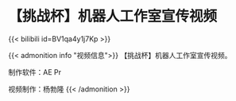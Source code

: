 # 【挑战杯】机器人工作室宣传视频



{{< bilibili id=BV1qa4y1j7Kp >}}

{{< admonition info "视频信息">}}
【挑战杯】机器人工作室宣传视频。


制作软件：AE Pr


视频制作：杨勃隆
{{< /admonition >}}


